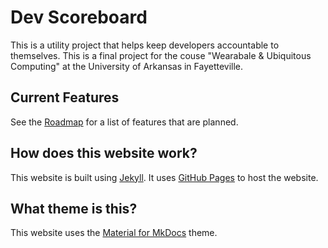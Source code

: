 # Dev Scoreboard

This is a utility project that helps keep developers accountable to themselves.
This is a final project for the couse "Wearabale & Ubiquitous Computing" at the University of Arkansas in Fayetteville.

## Current Features

See the [Roadmap](documentation/roadmap.md) for a list of features that are planned.

## How does this website work?

This website is built using [Jekyll](https://jekyllrb.com/). It uses [GitHub Pages](https://pages.github.com/) to host the website.

## What theme is this?

This website uses the [Material for MkDocs](https://squidfunk.github.io/mkdocs-material/) theme.
